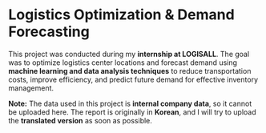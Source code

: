 # Logistics Optimization & Demand Forecasting

This project was conducted during my **internship at LOGISALL**. The goal was to optimize logistics center locations and forecast demand using **machine learning and data analysis techniques** to reduce transportation costs, improve efficiency, and predict future demand for effective inventory management.

**Note:** The data used in this project is **internal company data**, so it cannot be uploaded here. The report is originally in **Korean**, and I will try to upload the **translated version** as soon as possible.
